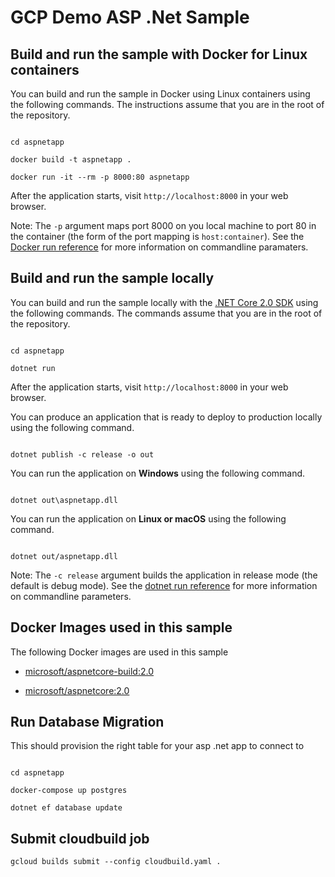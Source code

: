 
# GCP Demo ASP .Net Sample
  

## Build and run the sample with Docker for Linux containers

  

You can build and run the sample in Docker using Linux containers using the following commands. The instructions assume that you are in the root of the repository.

  

```console

cd aspnetapp

docker build -t aspnetapp .

docker run -it --rm -p 8000:80 aspnetapp

```

  

After the application starts, visit `http://localhost:8000` in your web browser.

  

Note: The `-p` argument maps port 8000 on you local machine to port 80 in the container (the form of the port mapping is `host:container`). See the [Docker run reference](https://docs.docker.com/engine/reference/commandline/run/) for more information on commandline paramaters.

 
  

## Build and run the sample locally

  

You can build and run the sample locally with the [.NET Core 2.0 SDK](https://www.microsoft.com/net/download/core) using the following commands. The commands assume that you are in the root of the repository.

  

```console

cd aspnetapp

dotnet run

```

  

After the application starts, visit `http://localhost:8000` in your web browser.

  

You can produce an application that is ready to deploy to production locally using the following command.

  

```console

dotnet publish -c release -o out

```

  

You can run the application on **Windows** using the following command.

  

```console

dotnet out\aspnetapp.dll

```

  

You can run the application on **Linux or macOS** using the following command.

  

```console

dotnet out/aspnetapp.dll

```

  

Note: The `-c release` argument builds the application in release mode (the default is debug mode). See the [dotnet run reference](https://docs.microsoft.com/dotnet/core/tools/dotnet-run) for more information on commandline parameters.

  

## Docker Images used in this sample

 

The following Docker images are used in this sample

  
* [microsoft/aspnetcore-build:2.0](https://hub.docker.com/r/microsoft/aspnetcore-build)

* [microsoft/aspnetcore:2.0](https://hub.docker.com/r/microsoft/aspnetcore/)

## Run Database Migration

This should provision the right table for your asp .net app to connect to

```console

cd aspnetapp

docker-compose up postgres

dotnet ef database update

```
## Submit cloudbuild job

```console
gcloud builds submit --config cloudbuild.yaml .

```